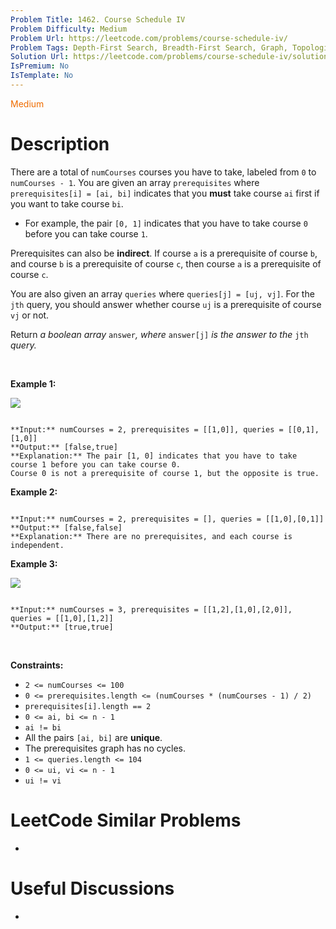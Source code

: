 ```yaml
---
Problem Title: 1462. Course Schedule IV
Problem Difficulty: Medium
Problem Url: https://leetcode.com/problems/course-schedule-iv/
Problem Tags: Depth-First Search, Breadth-First Search, Graph, Topological Sort
Solution Url: https://leetcode.com/problems/course-schedule-iv/solution/
IsPremium: No
IsTemplate: No
---
```


<span style="color: rgb(239, 108, 0);">Medium</span>

# Description

There are a total of `numCourses` courses you have to take, labeled from `0` to `numCourses - 1`. You are given an array `prerequisites` where `prerequisites[i] = [ai, bi]` indicates that you **must** take course `ai` first if you want to take course `bi`.


* For example, the pair `[0, 1]` indicates that you have to take course `0` before you can take course `1`.


Prerequisites can also be **indirect**. If course `a` is a prerequisite of course `b`, and course `b` is a prerequisite of course `c`, then course `a` is a prerequisite of course `c`.


You are also given an array `queries` where `queries[j] = [uj, vj]`. For the `jth` query, you should answer whether course `uj` is a prerequisite of course `vj` or not.


Return *a boolean array* `answer`*, where* `answer[j]` *is the answer to the* `jth` *query.*


 


**Example 1:**


![](https://assets.leetcode.com/uploads/2021/05/01/courses4-1-graph.jpg)

```

**Input:** numCourses = 2, prerequisites = [[1,0]], queries = [[0,1],[1,0]]
**Output:** [false,true]
**Explanation:** The pair [1, 0] indicates that you have to take course 1 before you can take course 0.
Course 0 is not a prerequisite of course 1, but the opposite is true.

```

**Example 2:**



```

**Input:** numCourses = 2, prerequisites = [], queries = [[1,0],[0,1]]
**Output:** [false,false]
**Explanation:** There are no prerequisites, and each course is independent.

```

**Example 3:**


![](https://assets.leetcode.com/uploads/2021/05/01/courses4-3-graph.jpg)

```

**Input:** numCourses = 3, prerequisites = [[1,2],[1,0],[2,0]], queries = [[1,0],[1,2]]
**Output:** [true,true]

```

 


**Constraints:**


* `2 <= numCourses <= 100`
* `0 <= prerequisites.length <= (numCourses * (numCourses - 1) / 2)`
* `prerequisites[i].length == 2`
* `0 <= ai, bi <= n - 1`
* `ai != bi`
* All the pairs `[ai, bi]` are **unique**.
* The prerequisites graph has no cycles.
* `1 <= queries.length <= 104`
* `0 <= ui, vi <= n - 1`
* `ui != vi`




# LeetCode Similar Problems

- []()

# Useful Discussions

- []()
